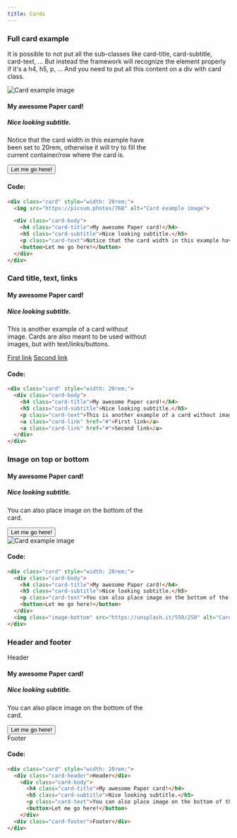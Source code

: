 ```yaml
---
title: Cards
---
```

### Full card example

It is possible to not put all the sub-classes like card-title, card-subtitle, card-text, ... But instead the framework will recognize the element properly if it's a h4, h5, p, ... And you need to put all this content on a div with card class.

<div class="row flex-center">
  <div class="card" style="width: 20rem;">
    <img class="image-top" src="https://picsum.photos/768" alt="Card example image">
    <div class="card-body">
      <h4 class="card-title">My awesome Paper card!</h4>
      <h5 class="card-subtitle">Nice looking subtitle.</h5>
      <p class="card-text">Notice that the card width in this example have been set to 20rem, otherwise it will try to fill the current container/row where the card is.</p>
      <button>Let me go here!</button>
    </div>
  </div>
</div>

#### Code:

```html
<div class="card" style="width: 20rem;">
  <img src="https://picsum.photos/768" alt="Card example image">

  <div class="card-body">
    <h4 class="card-title">My awesome Paper card!</h4>
    <h5 class="card-subtitle">Nice looking subtitle.</h5>
    <p class="card-text">Notice that the card width in this example have been set to 20rem, otherwise it will try to fill the current container/row where the card is.</p>
    <button>Let me go here!</button>
  </div>
</div>
```

### Card title, text, links

<div class="row flex-center">
  <div class="card" style="width: 20rem;">
    <div class="card-body">
      <h4 class="card-title">My awesome Paper card!</h4>
      <h5 class="card-subtitle">Nice looking subtitle.</h5>
      <p class="card-text">This is another example of a card without image. Cards are also meant to be used without images, but with text/links/buttons.</p>
      <a class="card-link" href="#">First link</a>
      <a class="card-link" href="#">Second link</a>
    </div>
  </div>
</div>

#### Code:

```html
<div class="card" style="width: 20rem;">
  <div class="card-body">
    <h4 class="card-title">My awesome Paper card!</h4>
    <h5 class="card-subtitle">Nice looking subtitle.</h5>
    <p class="card-text">This is another example of a card without image. Cards are also meant to be used without images, but with text/links/buttons.</p>
    <a class="card-link" href="#">First link</a>
    <a class="card-link" href="#">Second link</a>
  </div>
</div>
```

### Image on top or bottom

<div class="row flex-center">
  <div class="card" style="width: 20rem;">
    <div class="card-body">
      <h4 class="card-title">My awesome Paper card!</h4>
      <h5 class="card-subtitle">Nice looking subtitle.</h5>
      <p class="card-text">You can also place image on the bottom of the card.</p>
      <button>Let me go here!</button>
    </div>
    <img class="image-bottom" src="https://unsplash.it/550/250" alt="Card example image">
  </div>
</div>

#### Code:

```html
<div class="card" style="width: 20rem;">
  <div class="card-body">
    <h4 class="card-title">My awesome Paper card!</h4>
    <h5 class="card-subtitle">Nice looking subtitle.</h5>
    <p class="card-text">You can also place image on the bottom of the card.</p>
    <button>Let me go here!</button>
  </div>
  <img class="image-bottom" src="https://unsplash.it/550/250" alt="Card example image">
</div>
```

### Header and footer

<div class="row flex-center">
  <div class="card" style="width: 20rem;">
    <div class="card-header">Header</div>
    <div class="card-body">
      <h4 class="card-title">My awesome Paper card!</h4>
      <h5 class="card-subtitle">Nice looking subtitle.</h5>
      <p class="card-text">You can also place image on the bottom of the card.</p>
      <button>Let me go here!</button>
    </div>
    <div class="card-footer">Footer</div>
  </div>
</div>

#### Code:

```html
<div class="card" style="width: 20rem;">
  <div class="card-header">Header</div>
    <div class="card-body">
      <h4 class="card-title">My awesome Paper card!</h4>
      <h5 class="card-subtitle">Nice looking subtitle.</h5>
      <p class="card-text">You can also place image on the bottom of the card.</p>
      <button>Let me go here!</button>
    </div>
  <div class="card-footer">Footer</div>
</div>
```
